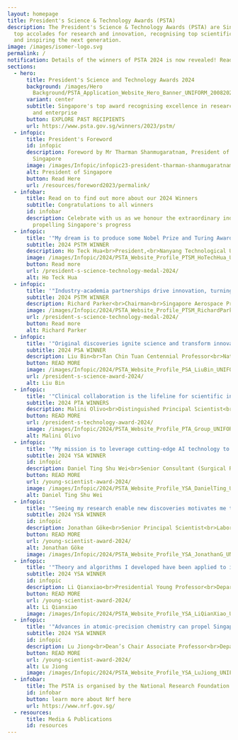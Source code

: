 ```yaml
---
layout: homepage
title: President's Science & Technology Awards (PSTA)
description: The President's Science & Technology Awards (PSTA) are Singapore's
  top accolades for research and innovation, recognising top scientific talent
  and inspiring the next generation.
image: /images/isomer-logo.svg
permalink: /
notification: Details of the winners of PSTA 2024 is now revealed! Read on to find out more!
sections:
  - hero:
      title: President's Science and Technology Awards 2024
      background: /images/Hero
        Background/PSTA_Application_Website_Hero_Banner_UNIFORM_20082024_2__1_.png
      variant: center
      subtitle: Singapore's top award recognising excellence in research, innovation
        and enterprise
      button: EXPLORE PAST RECIPIENTS
      url: https://www.psta.gov.sg/winners/2023/pstm/
  - infopic:
      title: President's Foreword
      id: infopic
      description: Foreword by Mr Tharman Shanmugaratnam, President of The Republic of
        Singapore
      image: /images/Infopic/infopic23-president-tharman-shanmugaratnam.png
      alt: President of Singapore
      button: Read Here
      url: /resources/foreword2023/permalink/
  - infobar:
      title: Read on to find out more about our 2024 Winners
      subtitle: Congratulations to all winners
      id: infobar
      description: Celebrate with us as we honour the extraordinary individuals
        propelling Singapore's progress
  - infopic:
      title: '"My dream is to produce some Nobel Prize and Turing Award winners for Singapore."'
      subtitle: 2024 PSTM WINNER
      description: Ho Teck Hua<br>President,<br>Nanyang Technological University
      image: /images/Infopic/2024/PSTA_Website_Profile_PTSM_HoTechHua_UNIFORM_13092024.png
      button: Read more
      url: /president-s-science-technology-medal-2024/
      alt: Ho Teck Hua
  - infopic:
      title: '"Industry-academia partnerships drive innovation, turning research into real-world solutions."'
      subtitle: 2024 PSTM WINNER
      description: Richard Parker<br>Chairman<br>Singapore Aerospace Programme<br>Agency for Science, Technology and Research
      image: /images/Infopic/2024/PSTA_Website_Profile_PTSM_RichardParker_UNIFORM_13092024.png
      url: /president-s-science-technology-medal-2024/
      button: Read more
      alt: Richard Parker
  - infopic:
      title: '"Original discoveries ignite science and transform innovation."'
      subtitle: 2024 PSA WINNER
      description: Liu Bin<br>Tan Chin Tuan Centennial Professor<br>National University of Singapore
      button: READ MORE
      image: /images/Infopic/2024/PSTA_Website_Profile_PSA_LiuBin_UNIFORM_13092024.png
      url: /president-s-science-award-2024/
      alt: Liu Bin
  - infopic:
      title: '"Clinical collaboration is the lifeline for scientific innovation in healthcare."'
      subtitle: 2024 PTA WINNERS
      description: Malini Olivo<br>Distinguished Principal Scientist<br>A*STAR Skin Research Labs
      button: READ MORE
      url: /president-s-technology-award-2024/
      image: /images/Infopic/2024/PSTA_Website_Profile_PTA_Group_UNIFORM_13092024.png
      alt: Malini Olivo
  - infopic:
      title: '"My mission is to leverage cutting-edge AI technology to prevent blindness worldwide."'
      subtitle: 2024 YSA WINNER
      id: infopic
      description: Daniel Ting Shu Wei<br>Senior Consultant (Surgical Retina)<br>Chief Data and Digital Officer<br>Singapore National Eye Centre<br>Director<br>AI Office<br>Singhealth
      button: READ MORE
      url: /young-scientist-award-2024/
      image: /images/Infopic/2024/PSTA_Website_Profile_YSA_DanielTing_UNIFORM_13092024.png
      alt: Daniel Ting Shu Wei
  - infopic:
      title: '"Seeing my research enable new discoveries motivates me to push the boundaries of RNA profiling."'
      subtitle: 2024 YSA WINNER
      id: infopic
      description: Jonathan Göke<br>Senior Principal Scientist<br>Laboratory of Computational Transcriptomics Genome Institute of Singapore<br>Agency for Science, Technology and Research
      button: READ MORE
      url: /young-scientist-award-2024/
      alt: Jonathan Göke
      image: /images/Infopic/2024/PSTA_Website_Profile_YSA_JonathanG_UNIFORM_13092024.png
  - infopic:
      title: '"Theory and algorithms I developed have been applied to improve AI models and accelerate scientific discovery."'
      subtitle: 2024 YSA WINNER
      id: infopic
      description: Li Qianxiao<br>Presidential Young Professor<br>Department of Mathematics<br>National University of Singapore
      button: READ MORE
      url: /young-scientist-award-2024/
      alt: Li Qianxiao
      image: /images/Infopic/2024/PSTA_Website_Profile_YSA_LiQianXiao_UNIFORM_13092024.png
  - infopic:
      title: '"Advances in atomic-precision chemistry can propel Singapore to be a leader in materials science."'
      subtitle: 2024 YSA WINNER
      id: infopic
      description: Lu Jiong<br>Dean’s Chair Associate Professor<br>Department of Chemistry<br>National University of Singapore
      button: READ MORE
      url: /young-scientist-award-2024/
      alt: Lu Jiong
      image: /images/Infopic/2024/PSTA_Website_Profile_YSA_LuJiong_UNIFORM_13092024.png
  - infobar:
      title: The PSTA is organised by the National Research Foundation
      id: infobar
      button: learn more about Nrf here
      url: https://www.nrf.gov.sg/
  - resources:
      title: Media & Publications
      id: resources
---
```

